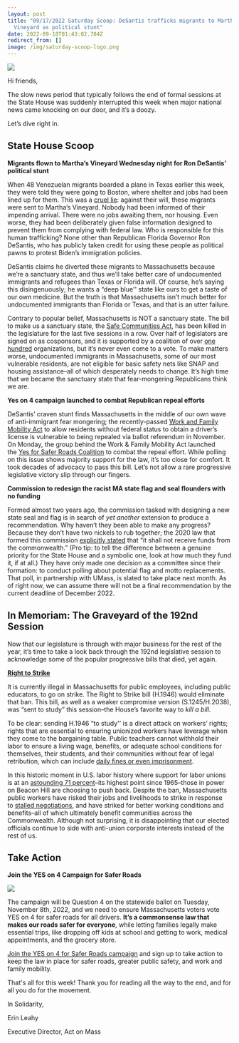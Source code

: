 ```yaml
---
layout: post
title: "09/17/2022 Saturday Scoop: DeSantis trafficks migrants to Martha’s
  Vineyard as political stunt"
date: 2022-09-18T01:43:02.704Z
redirect_from: []
image: /img/saturday-scoop-logo.png
---
```

![](https://nvlupin.blob.core.windows.net/images/van/EA/EA007/1/90151/images/Saturday%20Scoop.png)

Hi friends,

The slow news period that typically follows the end of formal sessions at the State House was suddenly interrupted this week when major national news came knocking on our door, and it’s a doozy. 

Let’s dive right in.

## **State House Scoop**

**Migrants flown to Martha’s Vineyard Wednesday night for Ron DeSantis’ political stunt**

When 48 Venezuelan migrants boarded a plane in Texas earlier this week, they were told they were going to Boston, where shelter and jobs had been lined up for them. This was a [cruel lie](https://www.wcvb.com/article/migrants-arrive-marthas-vineyard-massachusetts-charter-flights-florida/41220505?utm_medium=&emci=5bb0d029-ac36-ed11-ae83-281878b83d8a&emdi=ea000000-0000-0000-0000-000000000001&ceid={{ContactsEmailID}}): against their will, these migrants were sent to Martha’s Vineyard. Nobody had been informed of their impending arrival. There were no jobs awaiting them, nor housing. Even worse, they had been deliberately given false information designed to prevent them from complying with federal law. Who is responsible for this human trafficking? None other than Republican Florida Governor Ron DeSantis, who has publicly taken credit for using these people as political pawns to protest Biden’s immigration policies. 

DeSantis claims he diverted these migrants to Massachusetts because we’re a sanctuary state, and thus we’ll take better care of undocumented immigrants and refugees than Texas or Florida will. Of course, he’s saying this disingenuously; he wants a “deep blue'' state like ours to get a taste of our own medicine. But the truth is that Massachusetts isn’t much better for undocumented immigrants than Florida or Texas, and that is an utter failure. 

Contrary to popular belief, Massachusetts is NOT a sanctuary state. The bill to make us a sanctuary state, the [Safe Communities Act](https://actonmass.org/bills/safe-communities-act/?utm_medium=&emci=5bb0d029-ac36-ed11-ae83-281878b83d8a&emdi=ea000000-0000-0000-0000-000000000001&ceid={{ContactsEmailID}}), has been killed in the legislature for the last five sessions in a row. Over half of legislators are signed on as cosponsors, and it is supported by a coalition of over [one hundred](https://miracoalition.org/wp-content/uploads/2021/06/Word-Doc_-SCA-2021-endorsing-organizations.pdf?utm_medium=&emci=5bb0d029-ac36-ed11-ae83-281878b83d8a&emdi=ea000000-0000-0000-0000-000000000001&ceid={{ContactsEmailID}}) organizations, but it’s never even come to a vote. To make matters worse, undocumented immigrants in Massachusetts, some of our most vulnerable residents, are not eligible for basic safety nets like SNAP and housing assistance–all of which desperately needs to change. It’s high time that we became the sanctuary state that fear-mongering Republicans think we are.

**Yes on 4 campaign launched to combat Republican repeal efforts**

DeSantis’ craven stunt finds Massachusetts in the middle of our own wave of anti-immigrant fear mongering; the recently-passed [Work and Family Mobility Act](https://actonmass.org/bills/driver-license-regardless-immigration-status/?utm_medium=&emci=5bb0d029-ac36-ed11-ae83-281878b83d8a&emdi=ea000000-0000-0000-0000-000000000001&ceid={{ContactsEmailID}}) to allow residents without federal status to obtain a driver’s license is vulnerable to being repealed via ballot referendum in November. On Monday, the group behind the Work & Family Mobility Act launched the [Yes for Safer Roads Coalition](https://actionnetwork.org/forms/support-yes-on-4-for-safer-roads?clear_id=true&utm_medium=&emci=5bb0d029-ac36-ed11-ae83-281878b83d8a&emdi=ea000000-0000-0000-0000-000000000001&ceid={{ContactsEmailID}}) to combat the repeal effort. While polling on this issue shows majority support for the law, it’s too close for comfort. It took decades of advocacy to pass this bill. Let’s not allow a rare progressive legislative victory slip through our fingers.

**Commission to redesign the racist MA state flag and seal flounders with no funding**

Formed almost two years ago, the commission tasked with designing a new state seal and flag is in search of *yet another* extension to produce a recommendation. Why haven’t they been able to make any progress? Because they don’t have two nickels to rub together; the 2020 law that formed this commission [explicitly stated](https://www.gloucestertimes.com/seal-commission-stuggling-with-progress-deadlines/article_ead9280e-345f-11ed-9c07-678f3e975079.html?utm_medium=&emci=5bb0d029-ac36-ed11-ae83-281878b83d8a&emdi=ea000000-0000-0000-0000-000000000001&ceid={{ContactsEmailID}}) that “it shall not receive funds from the commonwealth.” (Pro tip: to tell the difference between a genuine priority for the State House and a symbolic one, look at how much they fund it, if at all.) They have only made one decision as a committee since their formation: to conduct polling about potential flag and motto replacements. That poll, in partnership with UMass, is slated to take place next month. As of right now, we can assume there will not be a final recommendation by the current deadline of December 2022.



## In Memoriam: The Graveyard of the 192nd Session

Now that our legislature is through with major business for the rest of the year, it’s time to take a look back through the 192nd legislative session to acknowledge some of the popular progressive bills that died, yet again.

**[Right to Strike](https://actonmass.org/bills/the-right-to-strike/?utm_medium=&emci=5bb0d029-ac36-ed11-ae83-281878b83d8a&emdi=ea000000-0000-0000-0000-000000000001&ceid={{ContactsEmailID}})**

It is currently illegal in Massachusetts for public employees, including public educators, to go on strike. The Right to Strike bill (H.1946) would eliminate that ban. This bill, as well as a weaker compromise version (S.1245/H.2038), was “sent to study” this session–the House’s favorite way to *kill a bill.*

To be clear: sending H.1946 “to study'' is a direct attack on workers’ rights; rights that are essential to ensuring unionized workers have leverage when they come to the bargaining table. Public teachers cannot withhold their labor to ensure a living wage, benefits, or adequate school conditions for themselves, their students, and their communities without fear of legal retribution, which can include [daily fines or even imprisonment](https://onlabor.org/massachusettss-prohibition-on-public-employee-strikes-warrants-repeal/?utm_medium=&emci=5bb0d029-ac36-ed11-ae83-281878b83d8a&emdi=ea000000-0000-0000-0000-000000000001&ceid={{ContactsEmailID}}). 

In this historic moment in U.S. labor history where support for labor unions is at an [astounding 71 percent](https://news.gallup.com/poll/398303/approval-labor-unions-highest-point-1965.aspx?utm_medium=&emci=5bb0d029-ac36-ed11-ae83-281878b83d8a&emdi=ea000000-0000-0000-0000-000000000001&ceid={{ContactsEmailID}})–its highest point since 1965–those in power on Beacon Hill are choosing to push back. Despite the ban, Massachusetts public workers have risked their jobs and livelihoods to strike in response to [stalled negotiations](https://www.wcvb.com/article/dedham-teachers-school-officials-reach-tentative-deal-to-end-teacher-strike/29602518?utm_medium=&emci=5bb0d029-ac36-ed11-ae83-281878b83d8a&emdi=ea000000-0000-0000-0000-000000000001&ceid={{ContactsEmailID}}), and have striked for better working conditions and benefits–all of which ultimately benefit communities across the Commonwealth. Although not surprising, it is disappointing that our elected officials continue to side with anti-union corporate interests instead of the rest of us.

## Take Action

**Join the YES on 4 Campaign for Safer Roads**

![](/img/google_form_headers_-1-.png)

The campaign will be Question 4 on the statewide ballot on Tuesday, November 8th, 2022, and we need to ensure Massachusetts voters vote YES on 4 for safer roads for all drivers. **It’s a commonsense law that makes our roads safer for everyone**, while letting families legally make essential trips, like dropping off kids at school and getting to work, medical appointments, and the grocery store.

[Join the YES on 4 for Safer Roads campaign](https://actionnetwork.org/forms/support-yes-on-4-for-safer-roads?clear_id=true&utm_medium=&emci=5bb0d029-ac36-ed11-ae83-281878b83d8a&emdi=ea000000-0000-0000-0000-000000000001&ceid={{ContactsEmailID}}) and sign up to take action to keep the law in place for safer roads, greater public safety, and work and family mobility.

That's all for this week! Thank you for reading all the way to the end, and for all you do for the movement. 



I﻿n Solidarity,

E﻿rin Leahy

E﻿xecutive Director, Act on Mass
